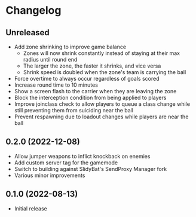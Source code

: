 # Changelog

## Unreleased

- Add zone shrinking to improve game balance
  - Zones will now shrink constantly instead of staying at their max radius until round end
  - The larger the zone, the faster it shrinks, and vice versa
  - Shrink speed is doubled when the zone's team is carrying the ball
- Force overtime to always occur regardless of goals scored
- Increase round time to 10 minutes
- Show a screen flash to the carrier when they are leaving the zone
- Block the interception condition from being applied to players
- Improve joinclass check to allow players to queue a class change while still preventing them from suiciding near the ball
- Prevent respawning due to loadout changes while players are near the ball

## 0.2.0 (2022-12-08)

- Allow jumper weapons to inflict knockback on enemies
- Add custom server tag for the gamemode
- Switch to building against SlidyBat's SendProxy Manager fork
- Various minor improvements

## 0.1.0 (2022-08-13)

- Initial release
